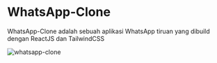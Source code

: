 # WhatsApp-Clone
WhatsApp-Clone adalah sebuah aplikasi WhatsApp tiruan yang dibuild dengan ReactJS dan TailwindCSS

![whatsapp-clone](https://user-images.githubusercontent.com/92003802/211200304-084ab79e-e3b3-40b3-918b-d432f0b466f4.png)
